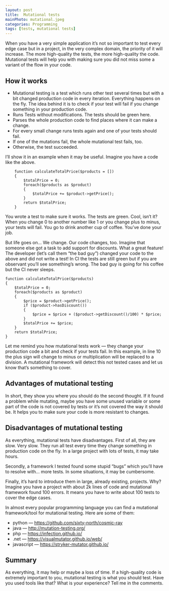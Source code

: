 ```yaml
---
layout: post
title:  Mutational tests
mainPhoto: mutational.jpeg
categories: Programming
tags: [tests, mutational tests]
---
```


When you have a very simple application it’s not so important to test every edge case but in a project, in the very complex domain, the priority of it will increase. The more high-quality the tests, the more high-quality the code. Mutational tests will help you with making sure you did not miss some a variant of the flow in your code.

## How it works


* Mutational testing is a test which runs other test several times but with a bit changed production code in every iteration. Everything happens on the fly. The idea behind it is to check if your test will fail if you change something in your production code.
* Runs Tests without modifications. The tests should be green here.
* Parses the whole production code to find places where it can make a change.
* For every small change runs tests again and one of your tests should fail.
* If one of the mutations fail, the whole mutational test fails, too.
* Otherwise, the test succeeded.

I’ll show it in an example when it may be useful. Imagine you have a code like the above.

```golang
    function calculateTotalPrice($products = [])
    {
        $totalPrice = 0;
        foreach($products as $product)
        {
            $totalPrice += $product->getPrice();
        }
        return $totalPrice;
    }
```

You wrote a test to make sure it works. The tests are green. Cool, isn’t it? When you change 0 to another number like 1 or you change plus to minus, your tests will fail. You go to drink another cup of coffee. You’ve done your job.

But life goes on… We change. Our code changes, too. Imagine that someone else got a task to add support for discounts. What a great feature! The developer (let’s call them “the bad guy”) changed your code to the above and did not write a test! In CI the tests are still green but if you are observant you’ll see something’s wrong. The bad guy is going for his coffee but the CI never sleeps.

    function calculateTotalPrice($products)
    {
        $totalPrice = 0;
        foreach($products as $product)
        {
            $price = $product->getPrice();
            if ($product->hasDiscount())
            {
                $price = $price + ($product->getDiscount()/100) * $price;
            }
            $totalPrice += $price;
        }
        return $totalPrice;
    }
    
Let me remind you how mutational tests work — they change your production code a bit and check if your tests fail. In this example, in line 10 the plus sign will change to minus or multiplication will be replaced to a division. A mutational framework will detect this not tested cases and let us know that’s something to cover.

## Advantages of mutational testing

In short, they show you where you should do the second thought. If it found a problem while mutating, maybe you have some unused variable or some part of the code is not covered by tests or it’s not covered the way it should be. It helps you to make sure your code is more resistant to changes.

## Disadvantages of mutational testing

As everything, mutational tests have disadvantages. First of all, they are slow. Very slow. They run all test every time they change something in production code on the fly. In a large project with lots of tests, it may take hours.

Secondly, a framework I tested found some stupid “bugs” which you’ll have to resolve with… more tests. In some situations, it may be cumbersome.

Finally, it’s hard to introduce them in large, already existing, projects. Why? Imagine you have a project with about 2k lines of code and mutational framework found 100 errors. It means you have to write about 100 tests to cover the edge cases.

In almost every popular programming language you can find a mutational framework/tool for mutational testing. Here are some of them:

* python — https://github.com/sixty-north/cosmic-ray
* java — http://mutation-testing.org/
* php — https://infection.github.io/
* .net — https://visualmutator.github.io/web/
* javascript — https://stryker-mutator.github.io/

## Summary
   
As everything, it may help or maybe a loss of time. If a high-quality code is extremely important to you, mutational testing is what you should test. Have you used tools like that? What is your experience? Tell me in the comments.